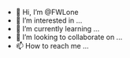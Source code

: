 - 👋 Hi, I’m @FWLone
- 👀 I’m interested in ...
- 🌱 I’m currently learning ...
- 💞️ I’m looking to collaborate on ...
- 📫 How to reach me ...

<!---
FWLone/FWLone is a ✨ special ✨ repository because its `README.md` (this file) appears on your GitHub profile.
You can click the Preview link to take a look at your changes.
--->
